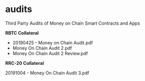 # audits
Third Party Audits of Money on Chain  Smart Contracts and Apps

**RBTC Collateral**

- 20190425 - Money on Chain Audit.pdf
- Money On Chain Audit 2.pdf
- Money On Chain Audit 2 Review.pdf


**RRC-20 Collateral**

20191004 - Money On Chain Audit 3.pdf

